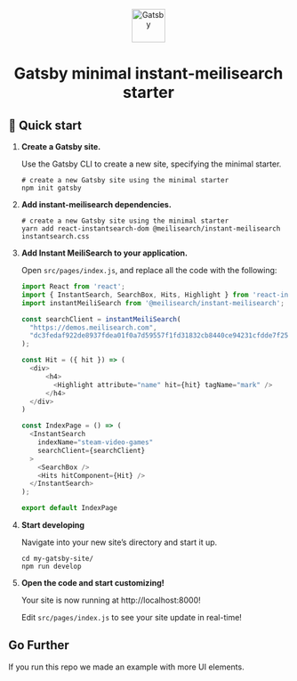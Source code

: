 <p align="center">
  <a href="https://www.gatsbyjs.com/?utm_source=starter&utm_medium=readme&utm_campaign=minimal-starter">
    <img alt="Gatsby" src="https://www.gatsbyjs.com/Gatsby-Monogram.svg" width="60" />
  </a>
</p>
<h1 align="center">
  Gatsby minimal instant-meilisearch starter
</h1>

## 🚀 Quick start

1.  **Create a Gatsby site.**

    Use the Gatsby CLI to create a new site, specifying the minimal starter.

    ```shell
    # create a new Gatsby site using the minimal starter
    npm init gatsby
    ```

3.  **Add instant-meilisearch dependencies.**

    ```shell
    # create a new Gatsby site using the minimal starter
    yarn add react-instantsearch-dom @meilisearch/instant-meilisearch instantsearch.css
    ```

2.  **Add Instant MeiliSearch to your application.**

    Open `src/pages/index.js`, and replace all the code with the following:

    ```javascript
    import React from 'react';
    import { InstantSearch, SearchBox, Hits, Highlight } from 'react-instantsearch-dom';
    import instantMeiliSearch from '@meilisearch/instant-meilisearch';

    const searchClient = instantMeiliSearch(
      "https://demos.meilisearch.com",
      "dc3fedaf922de8937fdea01f0a7d59557f1fd31832cb8440ce94231cfdde7f25"
    );

    const Hit = ({ hit }) => (
      <div>
          <h4>
            <Highlight attribute="name" hit={hit} tagName="mark" />
          </h4>
      </div>
    )

    const IndexPage = () => (
      <InstantSearch
        indexName="steam-video-games"
        searchClient={searchClient}
      >
        <SearchBox />
        <Hits hitComponent={Hit} />
      </InstantSearch>
    );

    export default IndexPage
    ```

3.  **Start developing**

    Navigate into your new site’s directory and start it up.

    ```shell
    cd my-gatsby-site/
    npm run develop
    ```

4.  **Open the code and start customizing!**

    Your site is now running at http://localhost:8000!

    Edit `src/pages/index.js` to see your site update in real-time!

## Go Further

If you run this repo we made an example with more UI elements.